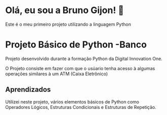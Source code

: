 
# Olá, eu sou a Bruno Gijon! 👋
Este é o meu primeiro projeto utilizando a linguagem Python


# Projeto Básico de Python -Banco

Projeto desenvolvido durante a formação Python da Digital Innovation One.

O Projeto consiste em fazer com que o usúario tenha acesso à algumas operações similares à um ATM (Caixa Eletrônico)



## Aprendizados

Utilizei neste projeto, vários elementos básicos de Python como Operadores Lógicos, Estruturas Condicionais e Estruturas de Repetição.
